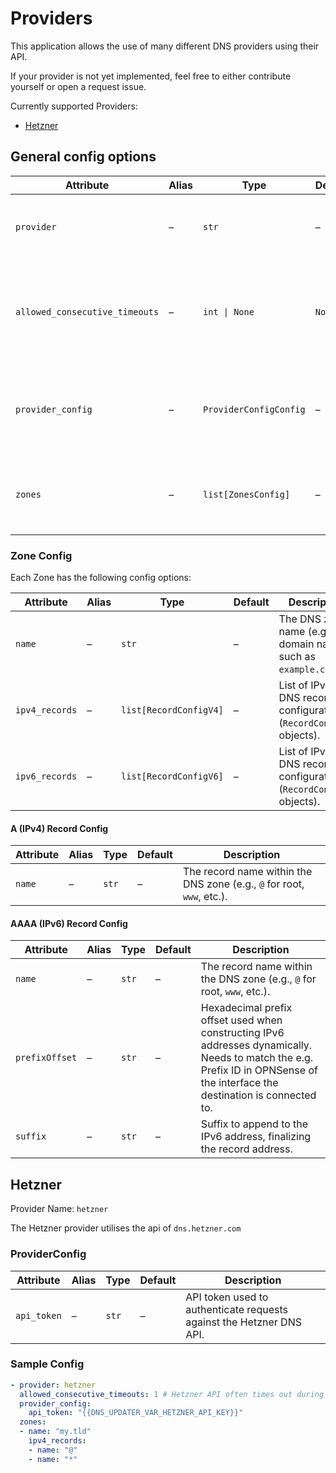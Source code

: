 # Providers

This application allows the use of many different DNS providers using their API.

If your provider is not yet implemented, feel free to either contribute yourself or open a request issue.

Currently supported Providers:
- [Hetzner](#hetzner)

## General config options

| Attribute                  | Alias | Type                                | Default   | Description                                                                 |
|-----------------------------|-------|-------------------------------------|-----------|-----------------------------------------------------------------------------|
| `provider`                  | –     | `str`                               | –         | Name of the provider (identifier for the DNS provider implementation).      |
| `allowed_consecutive_timeouts` | –  | `int \| None`                       | `None`    | Number of consecutive timeouts allowed before triggering an alert. If `None`, falls back to global settings. |
| `provider_config`           | –     | `ProviderConfigConfig`              | –         | Provider-specific configuration, e.g. API Key (type depends on the provider implementation). |
| `zones`                     | –     | `list[ZonesConfig]`                 | –         | List of zone configurations (`ZonesConfig` objects) managed by this provider. |

### Zone Config

Each Zone has the following config options:

| Attribute       | Alias | Type                        | Default | Description                                                                 |
|-----------------|-------|-----------------------------|---------|-----------------------------------------------------------------------------|
| `name`          | –     | `str`                       | –       | The DNS zone name (e.g., a domain name such as `example.com`).              |
| `ipv4_records`  | –     | `list[RecordConfigV4]`      | –       | List of IPv4 DNS record configurations (`RecordConfigV4` objects).          |
| `ipv6_records`  | –     | `list[RecordConfigV6]`      | –       | List of IPv6 DNS record configurations (`RecordConfigV6` objects).          |

#### A (IPv4) Record Config

| Attribute | Alias | Type  | Default | Description                              |
|-----------|-------|-------|---------|------------------------------------------|
| `name`    | –     | `str` | –       | The record name within the DNS zone (e.g., `@` for root, `www`, etc.). |

#### AAAA (IPv6) Record Config

| Attribute     | Alias | Type  | Default | Description                                                                 |
|---------------|-------|-------|---------|-----------------------------------------------------------------------------|
| `name`        | –     | `str` | –       | The record name within the DNS zone (e.g., `@` for root, `www`, etc.).      |
| `prefixOffset`| –     | `str` | –       | Hexadecimal prefix offset used when constructing IPv6 addresses dynamically. Needs to match the e.g. Prefix ID in OPNSense of the interface the destination is connected to. |
| `suffix`      | –     | `str` | –       | Suffix to append to the IPv6 address, finalizing the record address.         |

## Hetzner

Provider Name: `hetzner`

The Hetzner provider utilises the api of `dns.hetzner.com`

### ProviderConfig

| Attribute   | Alias | Type  | Default | Description                                                                 |
|-------------|-------|-------|---------|-----------------------------------------------------------------------------|
| `api_token` | –     | `str` | –       | API token used to authenticate requests against the Hetzner DNS API.        |

### Sample Config

```yaml
- provider: hetzner
  allowed_consecutive_timeouts: 1 # Hetzner API often times out during peak times
  provider_config:
    api_token: "{{DNS_UPDATER_VAR_HETZNER_API_KEY}}"
  zones:
  - name: "my.tld"
    ipv4_records:
    - name: "@"
    - name: "*"
```